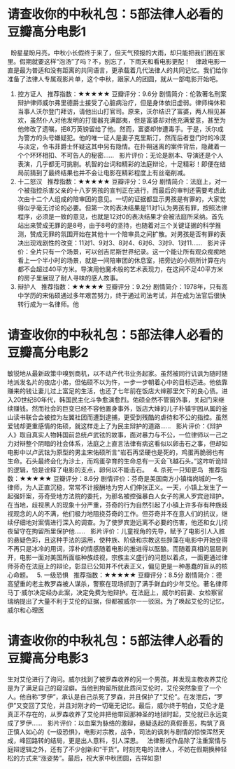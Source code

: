 # 请查收你的中秋礼包：5部法律人必看的豆瓣高分电影1

 
盼星星盼月亮，中秋小长假终于来了，但天气预报的大雨，却只能把我们困在家里。假期就要这样“泡汤”了吗？不，别忘了，下雨天和看电影更配！
 
律政电影一直是最为普适和没有距离的共同语言，更承载着几代法律人的共同记忆。我们给你准备了法律人专属观影片单，这个中秋，跟家人的团圆，就从一部电影开始吧。
 
1. 控方证人
 
推荐指数：★★★★★
豆瓣评分：9.6分
剧情简介：伦敦著名刑案辩护律师威尔弗里德爵士接受了心脏病治疗，但是身体依旧虚弱。律师梅休和当事人沃尔登门拜访，请他出山打官司。原来，沃尔结识了富婆，两人相见甚欢，虽然仆人对他发明的打蛋器充满鄙夷，但是富婆却对他充满爱意，甚至为他修改了遗嘱，把8万英镑留给了他。然而，富婆却惨遭毒手。于是，沃尔成为警方的头号嫌疑犯。他的唯一证人是妻子克里斯汀，然而后者登门时的冷漠与淡定，令韦菲爵士怀疑这其中另有隐情。在扑朔迷离的案件背后，隐藏着一个个环环相扣、不可告人的秘密……
 
影片评价：无论是剧本、导演还是个人表演，几乎都无可挑剔。机智的台词和精彩的法庭辩论，十足精彩！即便在结局前猜到了最终结果也并不会让电影在精彩程度上有丝毫削减。
 
2. 十二怒汉
 
推荐指数：★★★★★
豆瓣评分：9.4分
剧情简介：法庭上，对一个被指控杀害父亲的十八岁男孩的宣判正在进行，而最后的审判还需要考虑此次由十二个人组成的陪审团的意见。一切的证据都显示男孩是有罪的，大家觉得似乎毫无讨论的必要。但第一次的表决结果是11对1认为男孩有罪，按照法律程序，必须是一致的意见，也就是12对0的表决结果才会被法庭所采纳。首先站出来赞成无罪的是8号，由于8号的坚持，也随着对三个关键证据的科学推测，赞成无罪的氛围开始在其他十一个陪审员之间扩散。对男孩是否有罪的表决出现戏剧性的改变：11对1、9对3、8对4、6对6、3对9、1对11……
 
影片评价：全片只有一个场景，可以创吉尼斯世界纪录。这一个能让所有观众痴痴地看上一个半小时的场景，就是一间陪审团的休息室，把旁边的小厕所计算在内都不会超过40平方米。导演用他魔术般的艺术表现力，在这间不足40平方米的房子里展现了耐人寻味的感人故事。
 
3. 辩护人
 
推荐指数：★★★★★
豆瓣评分：9.2分
剧情简介：1978年，只有高中学历的宋佑硕通过多年艰苦努力，终于通过司法考试，并在成为法官后很快转行成为一名律师。他

# 请查收你的中秋礼包：5部法律人必看的豆瓣高分电影2

敏锐地从最新政策中嗅到商机，以不动产代书业务起家。虽然被同行讥讽为随时随地派发名片的夜店小弟，但佑硕不以为忤，一步一步朝着心中的目标迈进。他依靠赚来的钱让妻儿过上富足的生活，也还了七年前在饭店大婶那里欠下的良心债。进入20世纪80年代，韩国民主化斗争愈演愈烈。佑硕全然不管窗外事，关起门来继续赚钱。然而社会的巨变已经不容他置身事外，饭店大婶的儿子朴镇宇因从属的釜山读书联合会被控为左翼社团而遭到逮捕，更受到残酷的虐待和不公的指控。虽然爱钱却更重感情的佑硕，就这样走上了为民主辩护的道路……
 
影片评价：《辩护人》取自真实人物韩国前总统卢武铉的故事，面对暴力与不公，一位律师以一己之力对辩整个阴暗的社会体系，法庭之上直言法律有病这看似以卵击石之事，但却如电影中以卢武铉为原型的男主宋佑硕所言“岩石再坚硬也是死的，鸡蛋再脆弱也有生命。石头最终会化为沙土，而鸡蛋孕育的生命总有一天会飞越石头。”这咋听诡辩的逻辑，恰是诠释了电影的支点，卵何以不能击石。
 
4. 杀死一只知更鸟
 
推荐指数：★★★★★
豆瓣评分：8.6分
剧情评价：芬奇是美国南方小镇梅岗城的一名律师，为人正直沉稳，常常不计报酬地为穷人们伸张正义。一天，小镇上发生了一起强奸案，芬奇受地方法院的委托，为那名被控强暴白人女子的黑人罗宾逊辩护。在当地，歧视黑人的现象十分严重，芬奇的行为自然引起了小镇上许多存有种族歧视观念的人的不满，他们极力地阻挠芬奇的工作。但芬奇并不在意人们的抗议，继续仔细地对案情进行深入的调查。为了使罗宾逊远离不必要的伤害，他还和女儿彻夜留守在拘留所里保护他……
 
影片评价：儿童视角的先导，赋予了电影引人入胜的悬疑色彩，且这种手法的运用，使种族、阶级和宗教这些辞藻在电影中开始变得不再只是冰冷的用词，淳朴的情感随着电影的推进得以酝酿。而随着真相的层层剥开，电影一面对美国所面临种族歧视，宗族主义盛行的问题以着点，一面更通过律师芬奇在法庭上的辩论，彰显已公知并不代表正义，偏见更是一种愚蠢的盲从的核心命题。
 
5. 一级恐惧
 
推荐指数：★★★★★
豆瓣评分：8.5分
剧情简介：德高望重的老主教罗森被人谋杀，警察在现场抓到了满手鲜血的少年艾伦。著名律师马丁·威尔决定经办此案，决定免费为他辩护。在法庭上，威尔的前妻、女检察官瑞纳提出了大量不利于艾伦的证据，但都被威尔一一驳回。为了唤起艾伦的记忆，威尔和心理医

# 请查收你的中秋礼包：5部法律人必看的豆瓣高分电影3

生对艾伦进行了询问。威尔找到了被罗森收养的另一个男孩，并发现主教收养艾伦是为了满足自己的窥淫癖。当他到拘留所就此质问艾伦时，艾伦突然象变了一个人。他自称“罗伊”，承认是自己杀死了罗森，并且保护了“艾伦”。在发泄后，“罗伊”又变回了艾伦，并且对刚才的一切毫无记忆。最后，威尔终于明白，艾伦才是真正不存在的，从罗森收养了艾伦并把他带回那神圣的地狱时起，艾伦就已永远变成了罗伊……
 
影片评价：以血案为脉络的激辩，悬疑迭起的真假善恶，构筑了真正慎人如心的《一级恐惧》，电影对宗教，战争，司法的讽刺与剧情的惊悚浑然天成，峰回路转的结局，更是出人意料，引人深思。
 
法律影视作品除了注重案情与庭辩逻辑之外，还有了不少创新和“干货”。时刻充电的法律人，不妨在假期换种轻松的方式来“涨姿势”。最后，祝大家中秋团圆，吉祥如意!
 


